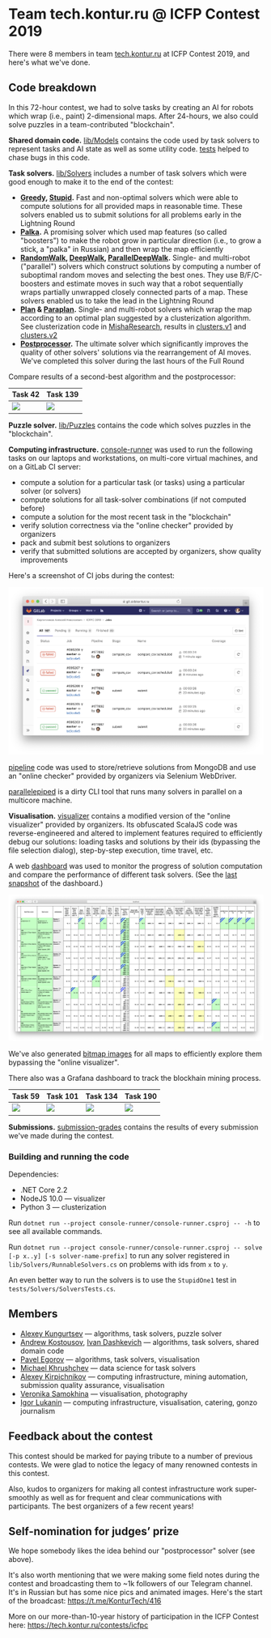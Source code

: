 # Team tech.kontur.ru @ ICFP Contest 2019

There were 8 members in team [tech.kontur.ru](https://tech.kontur.ru) at ICFP Contest 2019, and here's what we've done.

## Code breakdown

In this 72-hour contest, we had to solve tasks by creating an AI for robots which wrap (i.e., paint) 2-dimensional maps. After 24-hours, we also could solve puzzles in a team-contributed "blockchain". 

**Shared domain code.** [lib/Models](./lib/Models) contains the code used by task solvers to represent tasks and AI state as well as some utility code. [tests](./tests/) helped to chase bugs in this code.

**Task solvers.** [lib/Solvers](./lib/Solvers) includes a number of task solvers which were good enough to make it to the end of the contest:

* **[Greedy](./lib/Solvers/GreedySolver.cs), [Stupid](./lib/Solvers/StupidSolver.cs).** Fast and non-optimal solvers which were able to compute solutions for all provided maps in reasonable time. These solvers enabled us to submit solutions for all problems early in the Lightning Round
* **[Palka](./lib/Solvers/PalkaSolver.cs).** A promising solver which used map features (so called "boosters") to make the robot grow in particular direction (i.e., to grow a stick, a "palka" in Russian) and then wrap the map efficiently 
* **[RandomWalk](./lib/Solvers/RandomWalk/RandomWalkSolver.cs), [DeepWalk](./lib/Solvers/RandomWalk/DeepWalkSolver.cs), [ParallelDeepWalk](./lib/Solvers/RandomWalk/ParallelDeepWalkSolver.cs).** Single- and multi-robot ("parallel") solvers which construct solutions by computing a number of suboptimal random moves and selecting the best ones. They use B/F/C-boosters and estimate moves in such way that a robot sequentially wraps partially unwrapped closely connected parts of a map. These solvers enabled us to take the lead in the Lightning Round
* **[Plan](./lib/Solvers/RandomWalk/PlanSolver.cs) & [Paraplan](./lib/Solvers/RandomWalk/ParallelPlanSolver.cs).** Single- and multi-robot solvers which wrap the map according to an optimal plan suggested by a clusterization algorithm. See clusterization code in [MishaResearch](./MishaResearch/), results in [clusters.v1](./clusters.v1/) and [clusters.v2](./clusters.v2/)
* **[Postprocessor](./lib/Solvers/Postprocess/).** The ultimate solver which significantly improves the quality of other solvers' solutions via the rearrangement of AI moves. We've completed this solver during the last hours of the Full Round

Compare results of a second-best algorithm and the postprocessor: 

| Task 42 | Task 139 |
| - | - |
| [![](https://img.youtube.com/vi/QA7gXWPJs-A/0.jpg)](https://www.youtube.com/watch?v=QA7gXWPJs-A) | [![](https://img.youtube.com/vi/jNoROzNjouI/0.jpg)](https://www.youtube.com/watch?v=jNoROzNjouI) |

**Puzzle solver.** [lib/Puzzles](./lib/Puzzles/) contains the code which solves puzzles in the "blockchain".

**Computing infrastructure.** [console-runner](./console-runner/) was used to run the following tasks on our laptops and workstations, on multi-core virtual machines, and on a GitLab CI server:

* compute a solution for a particular task (or tasks) using a particular solver (or solvers)
* compute solutions for all task-solver combinations (if not computed before)
* compute a solution for the most recent task in the "blockchain"
* verify solution correctness via the "online checker" provided by organizers
* pack and submit best solutions to organizers
* verify that submitted solutions are accepted by organizers, show quality improvements

Here's a screenshot of CI jobs during the contest:

![](https://raw.githubusercontent.com/kontur-contests/icfpc2019-tech-kontur-ru/master/gitlab-ci.png)

[pipeline](./pipeline/) code was used to store/retrieve solutions from MongoDB and use an "online checker" provided by organizers via Selenium WebDriver.

[parallelepiped](./parallelepiped.py) is a dirty CLI tool that runs many solvers in parallel on a multicore machine.

**Visualisation.** [visualizer](./visualizer/) contains a modified version of the "online visualizer" provided by organizers. Its obfuscated ScalaJS code was reverse-engineered and altered to implement features required to efficiently debug our solutions: loading tasks and solutions by their ids (bypassing the file selection dialog), step-by-step execution, time travel, etc.

A web [dashboard](./dashboard/) was used to monitor the progress of solution computation and compare the performance of different task solvers. (See the [last snapshot](./dashboard/dashboard.html) of the dashboard.)

![](https://raw.githubusercontent.com/kontur-contests/icfpc2019-tech-kontur-ru/master/dashboard.png)

We've also generated [bitmap images](./problems/all/images/) for all maps to efficiently explore them bypassing the "online visualizer".

There also was a Grafana dashboard to track the blockhain mining process.

| Task 59 | Task 101 | Task 134 | Task 190 |
| - | - | - | - |
| ![](https://raw.githubusercontent.com/kontur-contests/icfpc2019-tech-kontur-ru/master/problems/all/images/59.png) | ![](https://raw.githubusercontent.com/kontur-contests/icfpc2019-tech-kontur-ru/master/problems/all/images/101.png) | ![](https://raw.githubusercontent.com/kontur-contests/icfpc2019-tech-kontur-ru/master/problems/all/images/134.png) | ![](https://raw.githubusercontent.com/kontur-contests/icfpc2019-tech-kontur-ru/master/problems/all/images/190.png) |

**Submissions.** [submission-grades](./submission-grades/) contains the results of every submission we've made during the contest.

### Building and running the code

Dependencies:
* .NET Core 2.2
* NodeJS 10.0 — visualizer
* Python 3 — clusterization

Run `dotnet run --project console-runner/console-runner.csproj -- -h` to see all available commands.

Run `dotnet run --project console-runner/console-runner.csproj -- solve [-p x..y] [-s solver-name-prefix]` to run any solver registered in `lib/Solvers/RunnableSolvers.cs` on problems with ids from `x` to `y`.

An even better way to run the solvers is to use the `StupidOne1` test in `tests/Solvers/SolversTests.cs`.

## Members

* [Alexey Kungurtsev](https://github.com/KungA) — algorithms, task solvers, puzzle solver
* [Andrew Kostousov](https://github.com/AndrewKostousov), [Ivan Dashkevich](https://github.com/spaceorc) — algorithms, task solvers, shared domain code
* [Pavel Egorov](https://github.com/xoposhiy) — algorithms, task solvers, visualisation
* [Michael Khrushchev](https://github.com/MichaelEk) — data science for task solvers
* [Alexey Kirpichnikov](https://github.com/beevee) — computing infrastructure, mining automation, submission quality assurance, visualisation
* [Veronika Samokhina](https://github.com/aminopyridin) — visualisation, photography
* [Igor Lukanin](https://github.com/igorlukanin) — computing infrastructure, visualisation, catering, gonzo journalism

## Feedback about the contest

This contest should be marked for paying tribute to a number of previous contests. We were glad to notice the legacy of many renowned contests in this contest.

Also, kudos to organizers for making all contest infrastructure work super-smoothly as well as for frequent and clear communications with participants. The best organizers of a few recent years!

## Self-nomination for judges’ prize

We hope somebody likes the idea behind our "postprocessor" solver (see above).

It's also worth mentioning that we were making some field notes during the contest and broadcasting them to ~1k followers of our Telegram channel. It's in Russian but has some nice pics and animated images. Here's the start of the broadcast: https://t.me/KonturTech/416

More on our more-than-10-year history of participation in the ICFP Contest here: https://tech.kontur.ru/contests/icfpc
